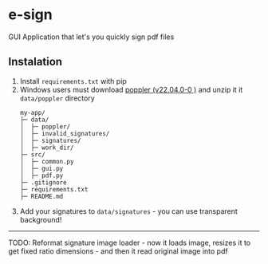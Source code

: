 # e-sign

GUI Application that let's you quickly sign pdf files

## Instalation

1. Install `requirements.txt` with pip
2. Windows users must download [poppler (v22.04.0-0
)](https://github.com/oschwartz10612/poppler-windows/releases/) and unzip it it `data/poppler` directory
    ```
    my-app/
    ├─ data/
    │  ├─ poppler/
    │  ├─ invalid_signatures/
    │  ├─ signatures/
    │  ├─ work_dir/
    ├─ src/
    │  ├─ common.py
    │  ├─ gui.py
    │  ├─ pdf.py
    ├─ .gitignore
    ├─ requirements.txt
    ├─ README.md
    ```
3. Add your signatures to `data/signatures` - you can use transparent background!

---

TODO: Reformat signature image loader - now it loads image, resizes it to get fixed ratio dimensions - and then it read original image into pdf
